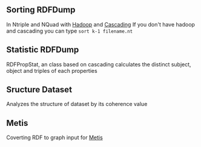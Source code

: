 Sorting RDFDump
---------------

In Ntriple and NQuad with [Hadoop](http://hadoop.apache.org/) and [Cascading](http://www.cascading.org/)
If you don't have hadoop and cascading you can type 
`sort k-1 filename.nt`

Statistic RDFDump
-----------------

RDFPropStat, an class based on cascading calculates the distinct subject, object and triples of each properties

Sructure Dataset
-----------------
Analyzes the structure of dataset by its coherence value

Metis
-----
Coverting RDF to graph input for [Metis](http://http://glaros.dtc.umn.edu/gkhome/metis/metis/overview) 
